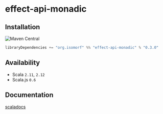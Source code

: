 
[//]: # (NOTE: do not edit `README.md` in root, only edit from `src/site-preprocess/README.md`)


# effect-api-monadic

## Installation

![Maven Central](https://img.shields.io/maven-central/v/org.isomorf/effect-api-monadic_2.12.svg?style=for-the-badge)

```scala
libraryDependencies += "org.isomorf" %% "effect-api-monadic" % "0.3.0"
```

## Availability
* Scala `2.11`, `2.12`
* Scala.js `0.6`

## Documentation

[scaladocs](http://isomorf-org.github.io/scala-effect-api-monadic/scaladocs/api/0.3.0/org/isomorf/runtime/effect/api/monadic)
